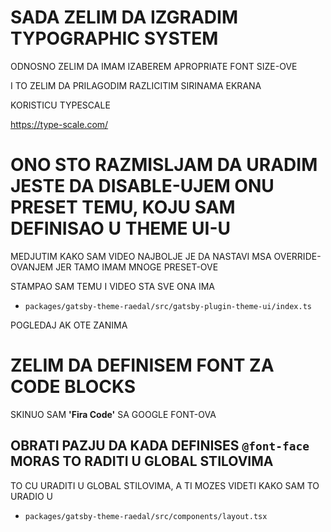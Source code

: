 # SADA ZELIM DA IZGRADIM TYPOGRAPHIC SYSTEM

ODNOSNO ZELIM DA IMAM IZABEREM APROPRIATE FONT SIZE-OVE

I TO ZELIM DA PRILAGODIM RAZLICITIM SIRINAMA EKRANA

KORISTICU TYPESCALE

<https://type-scale.com/>

# ONO STO RAZMISLJAM DA URADIM JESTE DA DISABLE-UJEM ONU PRESET TEMU, KOJU SAM DEFINISAO U THEME UI-U

MEDJUTIM KAKO SAM VIDEO NAJBOLJE JE DA NASTAVI MSA OVERRIDE-OVANJEM JER TAMO IMAM MNOGE PRESET-OVE

STAMPAO SAM TEMU I VIDEO STA SVE ONA IMA

- `packages/gatsby-theme-raedal/src/gatsby-plugin-theme-ui/index.ts`

POGLEDAJ AK OTE ZANIMA

# ZELIM DA DEFINISEM FONT ZA CODE BLOCKS

SKINUO SAM **'Fira Code'** SA GOOGLE FONT-OVA

## OBRATI PAZJU DA KADA DEFINISES `@font-face` MORAS TO RADITI U GLOBAL STILOVIMA

TO CU URADITI U GLOBAL STILOVIMA, A TI MOZES VIDETI KAKO SAM TO URADIO U

- `packages/gatsby-theme-raedal/src/components/layout.tsx`